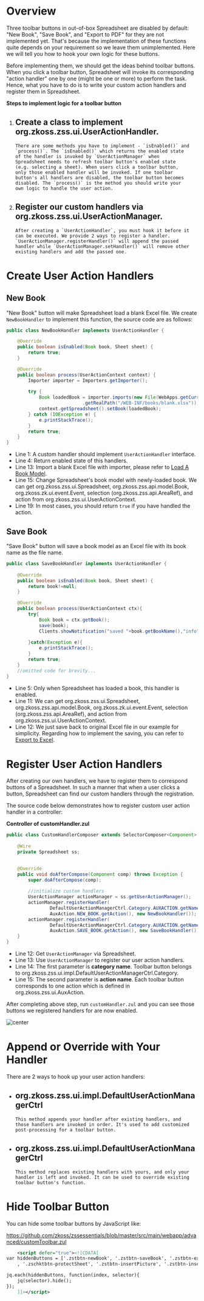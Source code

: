 # Overview

Three toolbar buttons in out-of-box Spreadsheet are disabled by default:
"New Book", "Save Book", and "Export to PDF" for they are not
implemented yet. That's because the implementation of these functions
quite depends on your requirement so we leave them unimplemented. Here
we will tell you how to hook your own logic for these buttons.

Before implementing them, we should get the ideas behind toolbar
buttons. When you click a toolbar button, Spreadsheet will invoke its
corresponding "action handler" one by one (might be one or more) to
perform the task. Hence, what you have to do is to write your custom
action handlers and register them in Spreadsheet.

**Steps to implement logic for a toolbar button**

1.  Create a class to implement
    <javadoc directory="zss">org.zkoss.zss.ui.UserActionHandler</javadoc>.
      -   
        There are some methods you have to implement - `isEnabled()` and
        `process()`. The `isEnabled()` which returns the enabled state
        of the handler is invoked by `UserActionManager` when
        Spreadsheet needs to refresh toolbar button's enabled state
        (e.g. selecting a sheet). When users click a toolbar button,
        only those enabled handler will be invoked. If one toolbar
        button's all handlers are disabled, the toolbar button becomes
        disabled. The `process()` is the method you should write your
        own logic to handle the user action.
2.  Register our custom handlers via
    <javadoc directory="zss">org.zkoss.zss.ui.UserActionManager</javadoc>.
      -   
        After creating a `UserActionHandler`, you must hook it before it
        can be executed. We provide 2 ways to register a handler.
        `UserActionManager.registerHandler()` will append the passed
        handler while `UserActionManager.setHandler()` will remove other
        existing handlers and add the passed one.

# Create User Action Handlers

## New Book

"New Book" button will make Spreadsheet load a blank Excel file. We
create `NewBookHandler` to implement this function, the source code are
as follows:

``` java
public class NewBookHandler implements UserActionHandler {

    @Override
    public boolean isEnabled(Book book, Sheet sheet) {
        return true;
    }

    @Override
    public boolean process(UserActionContext context) {
        Importer importer = Importers.getImporter();
        
        try {
            Book loadedBook = importer.imports(new File(WebApps.getCurrent()
                            .getRealPath("/WEB-INF/books/blank.xlsx")), "blank.xlsx");
            context.getSpreadsheet().setBook(loadedBook);
        } catch (IOException e) {
            e.printStackTrace();
        }
        return true;
    }
}
```

  - Line 1: A custom handler should implement `UserActionHandler`
    interface.
  - Line 4: Return enabled state of this handlers.
  - Line 13: Import a blank Excel file with importer, please refer to [
    Load A Book
    Model](ZK_Spreadsheet_Essentials/Working_with_Spreadsheet/Spreadsheet_Data_Model#Load_A_Book_Model "wikilink").
  - Line 15: Change Spreadsheet's book model with newly-loaded book. We
    can get
    <javadoc directory="zss">org.zkoss.zss.ui.Spreadsheet</javadoc>,
    <javadoc directory="zss">org.zkoss.zss.api.model.Book</javadoc>,
    <javadoc >org.zkoss.zk.ui.event.Event</javadoc>, selection
    (<javadoc directory="zss">org.zkoss.zss.api.AreaRef</javadoc>), and
    action from
    <javadoc directory="zss">org.zkoss.zss.ui.UserActionContext</javadoc>.
  - Line 19: In most cases, you should return `true` if you have handled
    the action.

## Save Book

"Save Book" button will save a book model as an Excel file with its book
name as the file name.

``` java
public class SaveBookHandler implements UserActionHandler {
    
    @Override
    public boolean isEnabled(Book book, Sheet sheet) {
        return book!=null;
    }

    @Override
    public boolean process(UserActionContext ctx){
        try{
            Book book = ctx.getBook();
            save(book);
            Clients.showNotification("saved "+book.getBookName(),"info",null,null,2000,true);
            
        }catch(Exception e){
            e.printStackTrace();
        }
        return true;
    }
    //omitted code for brevity...
}
```

  - Line 5: Only when Spreadsheet has loaded a book, this handler is
    enabled.
  - Line 11: We can get
    <javadoc directory="zss">org.zkoss.zss.ui.Spreadsheet</javadoc>,
    <javadoc directory="zss">org.zkoss.zss.api.model.Book</javadoc>,
    <javadoc >org.zkoss.zk.ui.event.Event</javadoc>, selection
    (<javadoc directory="zss">org.zkoss.zss.api.AreaRef</javadoc>), and
    action from
    <javadoc directory="zss">org.zkoss.zss.ui.UserActionContext</javadoc>.
  - Line 12: We just save back to original Excel file in our example for
    simplicity. Regarding how to implement the saving, you can refer to
    [ Export to
    Excel](ZK_Spreadsheet_Essentials/Working_with_Spreadsheet/Handling_Data_Model/Export_to_Excel "wikilink").

# Register User Action Handlers

After creating our own handlers, we have to register them to correspond
buttons of a Spreadsheet. In such a manner that when a user clicks a
button, Spreadsheet can find our custom handlers through the
registration.

The source code below demonstrates how to register custom user action
handler in a controller:

**Controller of customHandler.zul**

``` java
public class CustomHandlerComposer extends SelectorComposer<Component> {
    
    @Wire
    private Spreadsheet ss;

    
    @Override
    public void doAfterCompose(Component comp) throws Exception {
        super.doAfterCompose(comp);
        
        //initialize custom handlers
        UserActionManager actionManager = ss.getUserActionManager();
        actionManager.registerHandler(
                DefaultUserActionManagerCtrl.Category.AUXACTION.getName(),
                AuxAction.NEW_BOOK.getAction(), new NewBookHandler());
        actionManager.registerHandler(
                DefaultUserActionManagerCtrl.Category.AUXACTION.getName(),
                AuxAction.SAVE_BOOK.getAction(), new SaveBookHandler());
    }
}
```

  - Line 12: Get `UserActionManager` via Spreadsheet.
  - Line 13: Use `UserActionManager` to register our user action
    handlers.
  - Line 14: The first parameter is **category name**. Toolbar button
    belongs to <javadoc directory="zss" method="AUXACTION" >
    org.zkoss.zss.ui.impl.DefaultUserActionManagerCtrl.Category</javadoc>.
  - Line 15: The second parameter is **action name**. Each toolbar
    button corresponds to one action which is defined in
    <javadoc directory="zss">org.zkoss.zss.ui.AuxAction</javadoc>.

After completing above step, run `customHandler.zul` and you can see
those buttons we registered handlers for are now enabled.

![ center](zss-essentials-customHandler.png " center")

# Append or Override with Your Handler

There are 2 ways to hook up your user action handlers:

  - <javadoc directory="zss" method="registerHandler(java.lang.String, java.lang.String, org.zkoss.zss.ui.UserActionHandler)">org.zkoss.zss.ui.impl.DefaultUserActionManagerCtrl</javadoc>
      -   
        This method appends your handler after existing handlers, and
        those handlers are invoked in order. It's used to add customized
        post-processing for a toolbar button.

<!-- end list -->

  - <javadoc  directory="zss" method="setHandler(java.lang.String, java.lang.String, org.zkoss.zss.ui.UserActionHandler)">org.zkoss.zss.ui.impl.DefaultUserActionManagerCtrl</javadoc>
      -   
        This method replaces existing handlers with yours, and only your
        handler is left and invoked. It can be used to override existing
        toolbar button's function.

# Hide Toolbar Button

You can hide some toolbar buttons by JavaScript like:

<https://github.com/zkoss/zssessentials/blob/master/src/main/webapp/advanced/customToolbar.zul>

``` xml
    <script defer="true"><![CDATA[
var hiddenButtons = ['.zstbtn-newBook', '.zstbtn-saveBook', '.zstbtn-exportPDF', '.zstbtn-sortAndFilter'
    , '.zschktbtn-protectSheet', '.zstbtn-insertPicture', '.zstbtn-insertChart'];

jq.each(hiddenButtons, function(index, selector){
    jq(selector).hide();
});
    ]]></script>
```
